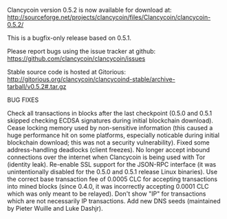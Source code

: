 Clancycoin version 0.5.2 is now available for download at:
http://sourceforge.net/projects/clancycoin/files/Clancycoin/clancycoin-0.5.2/

This is a bugfix-only release based on 0.5.1.

Please report bugs using the issue tracker at github:
https://github.com/clancycoin/clancycoin/issues

Stable source code is hosted at Gitorious:
http://gitorious.org/clancycoin/clancycoind-stable/archive-tarball/v0.5.2#.tar.gz

BUG FIXES

Check all transactions in blocks after the last checkpoint (0.5.0 and 0.5.1 skipped checking ECDSA signatures during initial blockchain download).
Cease locking memory used by non-sensitive information (this caused a huge performance hit on some platforms, especially noticable during initial blockchain download; this was
not a security vulnerability).
Fixed some address-handling deadlocks (client freezes).
No longer accept inbound connections over the internet when Clancycoin is being used with Tor (identity leak).
Re-enable SSL support for the JSON-RPC interface (it was unintentionally disabled for the 0.5.0 and 0.5.1 release Linux binaries).
Use the correct base transaction fee of 0.0005 CLC for accepting transactions into mined blocks (since 0.4.0, it was incorrectly accepting 0.0001 CLC which was only meant to be relayed).
Don't show "IP" for transactions which are not necessarily IP transactions.
Add new DNS seeds (maintained by Pieter Wuille and Luke Dashjr).
